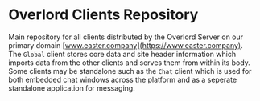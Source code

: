 
# Overlord Clients Repository
Main repository for all clients distributed by the Overlord Server on
our primary domain [www.easter.company](https://www.easter.company).
<br/>
The `Global` client stores core data and site header information which imports data from
the other clients and serves them from within its body.
<br/>
Some clients may be standalone such as the `Chat` client which is used for both embedded
chat windows across the platform and as a seperate standalone application for messaging.
<br/>
